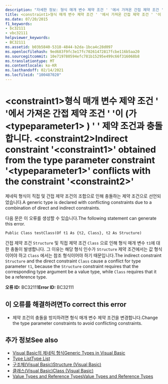 ```yaml
---
description: "자세한 정보: 형식 매개 변수 제약 조건 ' '에서 가져온 간접 제약 조건 ' '이 (가 <constraint1> <typeparameter1> ) ' ' 제약 조건과 충돌 합니다. <constraint2>"
title: <constraint1>형식 매개 변수 제약 조건 ' '에서 가져온 간접 제약 조건 ' '이 (가 <typeparameter1> ) ' ' 제약 조건과 충돌 합니다. <constraint2>
ms.date: 07/20/2015
f1_keywords:
- bc32111
- vbc32111
helpviewer_keywords:
- BC32111
ms.assetid: b03b5840-5318-4844-b2da-1bca4c28d097
ms.openlocfilehash: 9ed683f9fc3e17fc70261472817fcbe116b5aa20
ms.sourcegitcommit: 10e719780594efc781b15295e499c66f316068b8
ms.translationtype: MT
ms.contentlocale: ko-KR
ms.lasthandoff: 02/14/2021
ms.locfileid: "100487020"
---
```

# <a name="indirect-constraint-constraint1-obtained-from-the-type-parameter-constraint-typeparameter1-conflicts-with-the-constraint-constraint2"></a><span data-ttu-id="388e0-103">\<constraint1>형식 매개 변수 제약 조건 ' '에서 가져온 간접 제약 조건 ' '이 (가 \<typeparameter1> ) ' ' 제약 조건과 충돌 합니다. \<constraint2></span><span class="sxs-lookup"><span data-stu-id="388e0-103">Indirect constraint '\<constraint1>' obtained from the type parameter constraint '\<typeparameter1>' conflicts with the constraint '\<constraint2>'</span></span>

<span data-ttu-id="388e0-104">제네릭 형식이 직접 및 간접 제약 조건의 조합으로 인해 충돌하는 제약 조건으로 선언되었습니다.</span><span class="sxs-lookup"><span data-stu-id="388e0-104">A generic type is declared with conflicting constraints due to a combination of direct and indirect constraints.</span></span>  
  
 <span data-ttu-id="388e0-105">다음 문은 이 오류를 생성할 수 있습니다.</span><span class="sxs-lookup"><span data-stu-id="388e0-105">The following statement can generate this error.</span></span>  
  
 `Public Class testClass(Of t1 As {t2, Class}, t2 As Structure)`  
  
 <span data-ttu-id="388e0-106">간접 제약 조건 `Structure` 및 직접 제약 조건 `Class` 으로 인해 형식 매개 변수 `t1`에 대한 충돌이 발생합니다. 그 이유는 해당 형식 인수가 `Structure` 제약 조건에서는 값 형식이어야 하고 `Class` 에서는 참조 형식이어야 하기 때문입니다.</span><span class="sxs-lookup"><span data-stu-id="388e0-106">The indirect constraint `Structure` and the direct constraint `Class` cause a conflict for type parameter `t1`, because the `Structure` constraint requires that the corresponding type argument be a value type, while `Class` requires that it be a reference type.</span></span>  
  
 <span data-ttu-id="388e0-107">**오류 ID:** BC32111</span><span class="sxs-lookup"><span data-stu-id="388e0-107">**Error ID:** BC32111</span></span>  
  
## <a name="to-correct-this-error"></a><span data-ttu-id="388e0-108">이 오류를 해결하려면</span><span class="sxs-lookup"><span data-stu-id="388e0-108">To correct this error</span></span>  
  
- <span data-ttu-id="388e0-109">제약 조건의 충돌을 방지하려면 형식 매개 변수 제약 조건을 변경합니다.</span><span class="sxs-lookup"><span data-stu-id="388e0-109">Change the type parameter constraints to avoid conflicting constraints.</span></span>  
  
## <a name="see-also"></a><span data-ttu-id="388e0-110">추가 정보</span><span class="sxs-lookup"><span data-stu-id="388e0-110">See also</span></span>

- [<span data-ttu-id="388e0-111">Visual Basic의 제네릭 형식</span><span class="sxs-lookup"><span data-stu-id="388e0-111">Generic Types in Visual Basic</span></span>](../programming-guide/language-features/data-types/generic-types.md)
- [<span data-ttu-id="388e0-112">Type List</span><span class="sxs-lookup"><span data-stu-id="388e0-112">Type List</span></span>](../language-reference/statements/type-list.md)
- [<span data-ttu-id="388e0-113">구조체(Visual Basic)</span><span class="sxs-lookup"><span data-stu-id="388e0-113">Structure (Visual Basic)</span></span>](../language-reference/statements/structure-statement.md)
- [<span data-ttu-id="388e0-114">클래스(Visual Basic)</span><span class="sxs-lookup"><span data-stu-id="388e0-114">Class (Visual Basic)</span></span>](../language-reference/statements/class-statement.md)
- [<span data-ttu-id="388e0-115">Value Types and Reference Types</span><span class="sxs-lookup"><span data-stu-id="388e0-115">Value Types and Reference Types</span></span>](../programming-guide/language-features/data-types/value-types-and-reference-types.md)
